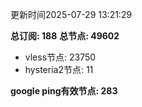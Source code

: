 更新时间2025-07-29 13:21:29

**总订阅: 188**
**总节点: 49602**
- vless节点: 23750
- hysteria2节点: 11

**google ping有效节点: 283**
